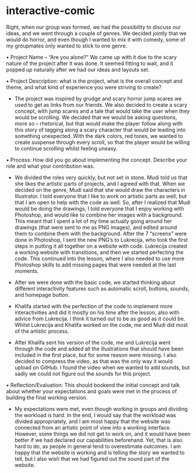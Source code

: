# interactive-comic

Right, when our group was formed, we had the possibility to discuss our ideas, and we went through a couple of genres. We decided jointly that we would do horror, and even though I wanted to mix it with comedy, some of my groupmates only wanted to stick to one genre. 

•	Project Name – “Are you alone?” We came up with it due to the scary nature of the project after it was done. It seemed fitting to wait, and it popped up naturally after we had our ideas and layouts set.

•	Project Description: what is the project, what is the overall concept and theme, and what kind of experience you were striving to create?


-	The project was inspired by grudge and scary horror jump scares we used to get as links from our friends. We also decided to create a scary concept, with  jump scares and a tale that would take the user when they would be scrolling. We decided that we would be asking questions, more so – rhetorical, but that would make the player follow along with this story of tagging along a scary character that would be leading into something unexpected. With the dark colors, red tones, we wanted to create suspense through every scroll, so that the player would be willing to continue scrolling whilst feeling uneasy.


•	Process: How did you go about implementing the concept. Describe your role and what your contribution was.

-	We divided the roles very quickly, but not set in stone. Mudi told us that she likes the artistic parts of projects, and I agreed with that. When we decided on the genre, Mudi said that she would draw the characters in Illustrator. I told everyone that I like to work on artistic parts as well, but that I am open to help with the code as well. So, after I realized that Mudi would be doing the drawings, I told everyone that I enjoy working with Photoshop, and would like to combine her images with a background. This meant that I spent a lot of my time actually going around her drawings (that were sent to me as PNG images), and edited around them to combine them with the background. After the 7 “screens” were done in Photoshop, I sent the new PNG’s to Lukrecija, who took the first steps in putting it all together on a website with code. Lukrecija created a working website with transitions, and then we started perfecting the code. This continued into the lesson, where I also needed to use more Photoshop skills to add missing pages that were needed at the last moments. 

-	After we were done with the basic code, we started thinking about different interactivity features such as automatic scroll, buttons, sounds, and homepage button. 

-	Khalifa started with the perfection of the code to implement more interactivities and did it mostly on his time after the lesson, also with advice from Lukrecija. I think it turned out to be as good as it could be. Whilst Lukrecija and Khalifa worked on the code, me and Mudi did most of the artistic process.

-	After Khalifa sent his version of the code, me and Lukrecija went through the code and added all the illustrations that should have been included in the first place, but for some reason were missing. I also decided to compress the video, as that was the only way it would upload on GitHub. I found the video when we wanted to add sounds, but sadly we could not figure out the sounds for this project.

•	Reflection/Evaluation: This should bookend the initial concept and talk about whether your expectations and goals were met in the process of building the final working version.


-	My expectations were met, even though working in groups and dividing the workload is hard. In the end, I would say that the workload was divided appropriately, and I am most happy that the website was connected from an artistic point of view into a working interface. However, some things we did not get to work on, and it would have been better if we had declared our capabilities beforehand. Yet, that is also hard to do, as people in general tend to overestimate outcomes. I am happy that the website is working and is telling the story we wanted to tell, but I also wish that we had figured out the sound part of the website.
